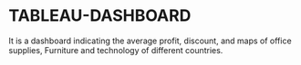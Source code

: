 # TABLEAU-DASHBOARD
It is a dashboard indicating the average profit, discount, and maps of office supplies, Furniture and technology of different countries.
